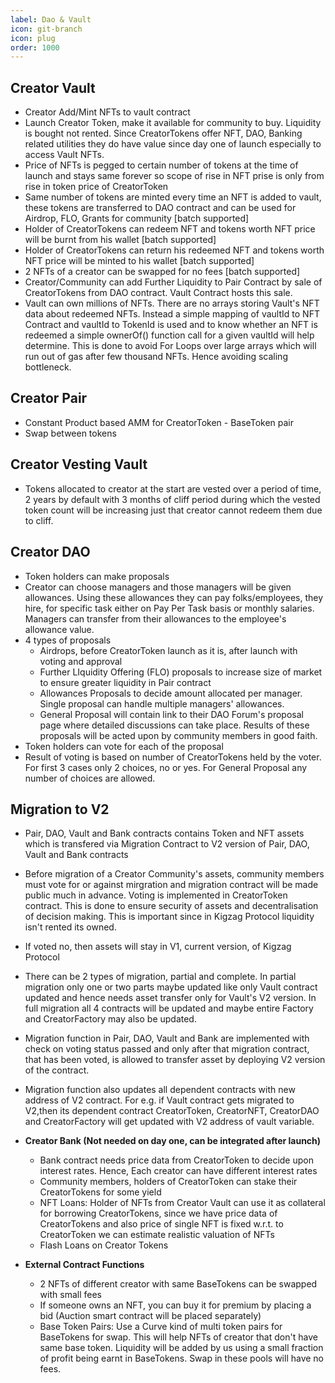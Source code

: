 ```yaml
---
label: Dao & Vault
icon: git-branch
icon: plug
order: 1000
---
```



## Creator Vault
  - Creator Add/Mint NFTs to vault contract
  - Launch Creator Token, make it available for community to buy. Liquidity is bought not rented. Since CreatorTokens offer NFT, DAO, Banking related utilities they do have value since day one of launch especially to access Vault NFTs.
  - Price of NFTs is pegged to certain number of tokens at the time of launch and stays same forever so scope of rise in NFT prise is only from rise in token price of CreatorToken
  - Same number of tokens are minted every time an NFT is added to vault, these tokens are transferred to DAO contract and can be used for Airdrop, FLO, Grants for community [batch supported]
  - Holder of CreatorTokens can redeem NFT and tokens worth NFT price will be burnt from his wallet [batch supported]
  - Holder of CreatorTokens can return his redeemed NFT and tokens worth NFT price will be minted to his wallet [batch supported]
  - 2 NFTs of a creator can be swapped for no fees [batch supported]
  - Creator/Community can add Further Liquidity to Pair Contract by sale of CreatorTokens from DAO contract. Vault Contract hosts this sale.
  - Vault can own millions of NFTs. There are no arrays storing Vault's NFT data about redeemed NFTs. Instead a simple mapping of vaultId to NFT Contract and vaultId to TokenId is used and to know whether an NFT is redeemed a simple ownerOf() function call for a given vaultId will help determine. This is done to avoid For Loops over large arrays which will run out of gas after few thousand NFTs. Hence avoiding scaling bottleneck.

## Creator Pair
  - Constant Product based AMM for CreatorToken - BaseToken pair
  - Swap between tokens

## Creator Vesting Vault
  - Tokens allocated to creator at the start are vested over a period of time, 2 years by default with 3 months of cliff period during which the vested token count will be increasing just that creator cannot redeem them due to cliff.

## Creator DAO
  - Token holders can make proposals 
  - Creator can choose managers and those managers will be given allowances. Using these allowances they can pay folks/employees, they hire, for specific task either on Pay Per Task basis or monthly salaries. Managers can transfer from their allowances to the employee's allowance value. 
  - 4 types of proposals 
    - Airdrops, before CreatorToken launch as it is, after launch with voting and approval 
    - Further LIquidity Offering (FLO) proposals to increase size of market to ensure greater liquidity in Pair contract
    - Allowances Proposals to decide amount allocated per manager. Single proposal can handle multiple managers' allowances.
    - General Proposal will contain link to their DAO Forum's proposal page where detailed discussions can take place. Results of these proposals will be acted upon by community members in good faith.
  - Token holders can vote for each of the proposal
  - Result of voting is based on number of CreatorTokens held by the voter. For first 3 cases only 2 choices, no or yes. For General Proposal any number of choices are allowed. 

## Migration to V2 
  - Pair, DAO, Vault and Bank contracts contains Token and NFT assets which is transfered via Migration Contract to V2 version of Pair, DAO, Vault and Bank contracts
  - Before migration of a Creator Community's assets, community members must vote for or against mirgration and migration contract will be made public much in advance. Voting is implemented in CreatorToken contract. This is done to ensure security of assets and decentralisation of decision making. This is important since in Kigzag Protocol liquidity isn't rented its owned.
  - If voted no, then assets will stay in V1, current version, of Kigzag Protocol
  - There can be 2 types of migration, partial and complete. In partial migration only one or two parts maybe updated like only Vault contract updated and hence needs asset transfer only for Vault's V2 version. In full migration all 4 contracts will be updated and maybe entire Factory and CreatorFactory may also be updated. 
  - Migration function in Pair, DAO, Vault and Bank are implemented with check on voting status passed and only after that migration contract, that has been voted, is allowed to transfer asset by deploying V2 version of the contract.
  - Migration function also updates all dependent contracts with new address of V2 contract. For e.g. if Vault contract gets migrated to V2,then its dependent contract CreatorToken, CreatorNFT, CreatorDAO and CreatorFactory will get updated with V2 address of vault variable.

- <b>Creator Bank (Not needed on day one, can be integrated after launch)</b>
  - Bank contract needs price data from CreatorToken to decide upon interest rates. Hence, Each creator can have different interest rates
  - Community members, holders of CreatorToken can stake their CreatorTokens for some yield
  - NFT Loans: Holder of NFTs from Creator Vault can use it as collateral for borrowing CreatorTokens, since we have price data of CreatorTokens and also price of single NFT is fixed w.r.t. to CreatorToken we can estimate realistic valuation of NFTs
  - Flash Loans on Creator Tokens 

- <b>External Contract Functions</b>
  - 2 NFTs of different creator with same BaseTokens can be swapped with small fees 
  - If someone owns an NFT, you can buy it for premium by placing a bid (Auction smart contract will be placed separately) 
  - Base Token Pairs: Use a Curve kind of multi token pairs for BaseTokens for swap. This will help NFTs of creator that don't have same base token. Liquidity will be added by us using a small fraction of profit being earnt in BaseTokens. Swap in these pools will have no fees.
